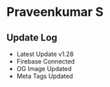 # Praveenkumar S

## Update Log
  - Latest Update v1.28
  - Firebase Connected
  - OG Image Updated
  - Meta Tags Updated